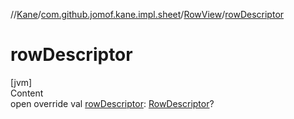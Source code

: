 //[Kane](../../index.md)/[com.github.jomof.kane.impl.sheet](../index.md)/[RowView](index.md)/[rowDescriptor](row-descriptor.md)



# rowDescriptor  
[jvm]  
Content  
open override val [rowDescriptor](row-descriptor.md): [RowDescriptor](../../com.github.jomof.kane.api/-row-descriptor/index.md)?  



